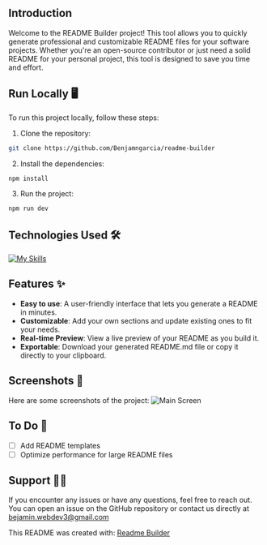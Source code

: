 ## Introduction
Welcome to the README Builder project! This tool allows you to quickly generate professional and customizable README files for your software projects. Whether you're an open-source contributor or just need a solid README for your personal project, this tool is designed to save you time and effort.


## Run Locally 🖥️
To run this project locally, follow these steps:
1. Clone the repository:
```bash
git clone https://github.com/Benjamngarcia/readme-builder
```
2. Install the dependencies:
```bash
npm install
```
3. Run the project:
```bash
npm run dev
```

## Technologies Used 🛠
[![My Skills](https://skillicons.dev/icons?i=ts,nextjs,tailwind,md,vercel)](https://skillicons.dev)

## Features ✨
- **Easy to use**: A user-friendly interface that lets you generate a README in minutes.
- **Customizable**: Add your own sections and update existing ones to fit your needs.
- **Real-time Preview**: View a live preview of your README as you build it.
- **Exportable**: Download your generated README.md file or copy it directly to your clipboard.

## Screenshots 📸
Here are some screenshots of the project:
![Main Screen](https://firebasestorage.googleapis.com/v0/b/portafolio-689ca.appspot.com/o/Captura%20de%20pantalla%202025-02-25%20122227.png?alt=media&token=94140557-1e05-484c-8222-c307cae98f2e)

## To Do 📝
- [ ]  Add README templates
- [ ] Optimize performance for large README files

## Support 🙋‍♂️
If you encounter any issues or have any questions, feel free to reach out. You can open an issue on the GitHub repository or contact us directly at bejamin.webdev3@gmail.com



This README was created with: [Readme Builder](https://readmes-builder.vercel.app/)